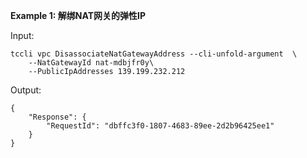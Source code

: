 **Example 1: 解绑NAT网关的弹性IP**



Input: 

```
tccli vpc DisassociateNatGatewayAddress --cli-unfold-argument  \
    --NatGatewayId nat-mdbjfr0y\
    --PublicIpAddresses 139.199.232.212
```

Output: 
```
{
    "Response": {
        "RequestId": "dbffc3f0-1807-4683-89ee-2d2b96425ee1"
    }
}
```

